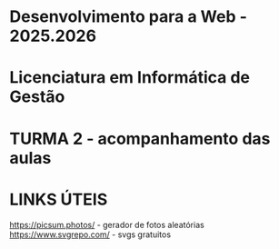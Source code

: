 # Desenvolvimento para a Web - 2025.2026

# Licenciatura em Informática de Gestão

# TURMA 2 - acompanhamento das aulas


# LINKS ÚTEIS
https://picsum.photos/         - gerador de fotos aleatórias <br>
https://www.svgrepo.com/       - svgs gratuitos 
